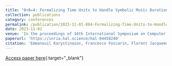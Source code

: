 ```yaml
---
title: "8+8=4: Formalizing Time Units to Handle Symbolic Music Durations"
collection: publications
category: conferences
permalink: /publication/2023-11-01-884-Formalizing-Time-Units-to-Handle-Symbolic-Music-Durations
date: 2023-11-01
venue: 'In the proceedings of 16th International Symposium on Computer Music Multidisciplinary Research (CMMR)'
paperurl: 'https://inria.hal.science/hal-04458240'
citation: 'Emmanouil Karystinaios, Francesco Foscarin, Florent Jacquemard, Masahiko Sakai, Satoshi Tojo, Gerhard Widmer, &quot;8+8=4: Formalizing Time Units to Handle Symbolic Music Durations&quot; In the proceedings of 16th International Symposium on Computer Music Multidisciplinary Research (CMMR), 2023.'
---
```

[Access paper here](https://inria.hal.science/hal-04458240){:target="_blank"}
